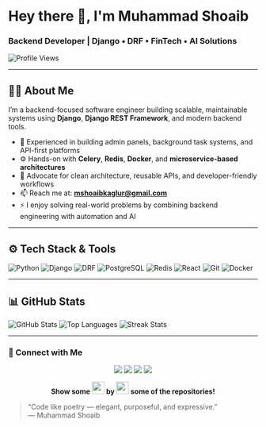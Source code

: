 # Hey there 👋, I'm Muhammad Shoaib

### Backend Developer | Django • DRF • FinTech • AI Solutions

![Profile Views](https://komarev.com/ghpvc/?username=shoaibatmaca&label=Profile%20Views&color=0e75b6&style=flat)

---

## 👨‍💻 About Me

I’m a backend-focused software engineer building scalable, maintainable systems using **Django**, **Django REST Framework**, and modern backend tools.

- 🔧 Experienced in building admin panels, background task systems, and API-first platforms  
- ⚙️ Hands-on with **Celery**, **Redis**, **Docker**, and **microservice-based architectures**  
- 💬 Advocate for clean architecture, reusable APIs, and developer-friendly workflows  
- 📫 Reach me at: **mshoaibkaglur@gmail.com**  
- ⚡ I enjoy solving real-world problems by combining backend engineering with automation and AI

---

## ⚙️ Tech Stack & Tools

![Python](https://img.shields.io/badge/Python-3670A0?style=for-the-badge&logo=python&logoColor=white)
![Django](https://img.shields.io/badge/Django-092E20?style=for-the-badge&logo=django&logoColor=white)
![DRF](https://img.shields.io/badge/DRF-092E20?style=for-the-badge&logo=django&logoColor=red)
![PostgreSQL](https://img.shields.io/badge/PostgreSQL-316192?style=for-the-badge&logo=postgresql&logoColor=white)
![Redis](https://img.shields.io/badge/Redis-DC382D?style=for-the-badge&logo=redis&logoColor=white)
![React](https://img.shields.io/badge/React-20232A?style=for-the-badge&logo=react&logoColor=61DAFB)
![Git](https://img.shields.io/badge/Git-F05032?style=for-the-badge&logo=git&logoColor=white)
![Docker](https://img.shields.io/badge/Docker-2496ED?style=for-the-badge&logo=docker&logoColor=white)

---

## 📊 GitHub Stats

![GitHub Stats](https://github-readme-stats.vercel.app/api?username=shoaibatmaca&show_icons=true&theme=radical&hide=issues&count_private=true)
![Top Languages](https://github-readme-stats.vercel.app/api/top-langs/?username=shoaibatmaca&layout=compact&theme=radical&hide_border=true)
![Streak Stats](https://github-readme-streak-stats.herokuapp.com/?user=shoaibatmaca&theme=radical&date_format=M%20j%5B%2C%20Y%5D)

---
### 🤝 Connect with Me

<p align="center">
  <a href="https://shoaibatmaca.github.io/"><img src="https://img.shields.io/badge/-Muhammad%20Shoaib-3423A6?style=flat&logo=Google-Chrome&logoColor=white"/></a>
  <a href="https://www.linkedin.com/in/muhammad-shoaib-b1bb911a0/"><img src="https://img.shields.io/badge/-Muhammad%20Shoaib-0077B5?style=flat&logo=Linkedin&logoColor=white"/></a> 
  <a href="mailto:mshoaibkaglur@gmail.com"><img src="https://img.shields.io/badge/-mshoaibkaglur-D14836?style=flat&logo=Gmail&logoColor=white"/></a>  
  <a href="https://github.com/shoaibatmaca"><img src="https://img.shields.io/badge/-GitHub-100000?style=flat&logo=github&logoColor=white"/></a>
</p>

<p align="center">
  <b>Show some </b><img src="https://www.desicomments.com/dc/25/66676/66676.gif" width="25px" height="25px">
  <b> by </b><img src="https://media.giphy.com/media/4sPHesuyPZHRvGbDc9/giphy.gif" width="25px" height="25px">
  <b> some of the repositories! </b>
</p>


> “Code like poetry — elegant, purposeful, and expressive.”  
> — Muhammad Shoaib
